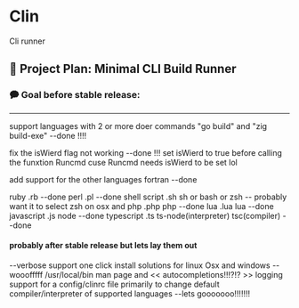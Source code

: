 # Clin
 Cli runner


## 🧪 Project Plan: Minimal CLI Build Runner

### 🗭 Goal  before stable release:

---

support languages with 2 or more doer commands "go build" and "zig build-exe"   --done !!!!

fix the isWierd flag not working   --done !!! set isWierd to true before calling the funxtion Runcmd cuse Runcmd needs isWierd to be set lol

add support for the other languages
fortran  --done 

ruby            .rb  --done
perl            .pl  --done
shell script    .sh         sh or bash or zsh -- probably want it to select zsh on osx and
php             .php        php  --done
lua             .lua        lua   --done
javascript      .js         node  --done
typescript      .ts         ts-node(interpreter) tsc(compiler)  --done

#### probably after stable release but lets lay them out

--verbose support
one click install solutions for linux Osx and windows     -- wooofffff    /usr/local/bin
man page and << autocompletions!!!?!? >>
logging
support for a config/clinrc file  primarily to change default compiler/interpreter of supported languages --lets gooooooo!!!!!!!

